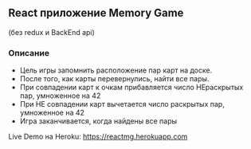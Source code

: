 ## React приложение Memory Game 
(без redux и BackEnd api)

### Описание 
* Цель игры запомнить расположение пар карт на доске.
* После того, как карты перевернулись, найти все пары.
* При совпадении карт к очкам прибавляется число НЕраскрытых пар, умноженное на 42 
* При НЕ совпадении карт вычетается число раскрытых пар, умноженное на 42
* Игра заканчивается, когда найдены все пары

Live Demo на Heroku: 
https://reactmg.herokuapp.com
